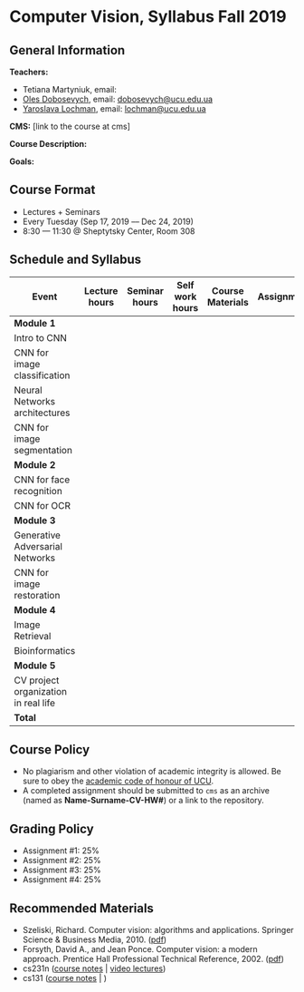 # Computer Vision, Syllabus Fall 2019

## General Information
**Teachers:**

* Tetiana Martyniuk, email:
* [Oles Dobosevych](https://apps.ucu.edu.ua/en/personal/oles-dobosevych/), email: dobosevych@ucu.edu.ua
* [Yaroslava Lochman](https://apps.ucu.edu.ua/en/personal/yaroslava-lochman/), email: lochman@ucu.edu.ua


**CMS:** [link to the course at cms]


**Course Description:**


**Goals:**


## Course Format

* Lectures + Seminars
* Every Tuesday (Sep 17, 2019 –– Dec 24, 2019)
* 8:30 — 11:30 @ Sheptytsky Center, Room 308

## Schedule and Syllabus

|Event   	                           	|Lecture hours  |Seminar hours  |Self work hours    |Course Materials   |Assignments   |
|---	                                |---	|---	|---	|---	|---	|
|**Module 1**
|Intro to CNN    	                    |   	|   	|   	|   	|
|CNN for image classification           |   	|   	|   	|   	|
|Neural Networks architectures    	    |   	|   	|   	|   	|
|CNN for image segmentation     	    |   	|   	|   	|   	|
|**Module 2**
|CNN for face recognition     	        |   	|   	|   	|   	|
|CNN for OCR    	                    |   	|   	|   	|   	|
|**Module 3**
|Generative Adversarial Networks        |   	|   	|   	|   	|
|CNN for image restoration              |   	|   	|   	|   	|
|**Module 4**
|Image Retrieval     	                |   	|   	|   	|   	|
|Bioinformatics     	                |   	|   	|   	|   	|
|**Module 5**
|CV project organization in real life   |   	|   	|   	|   	|
|**Total**                                  |       |       |       |


## Course Policy

* No plagiarism and other violation of academic integrity is allowed. Be sure to obey the [academic code of honour of UCU](https://s3-eu-central-1.amazonaws.com/ucu.edu.ua/wp-content/uploads/2017/04/Polozhennya_pro_plagiat.pdf).
* A completed assignment should be submitted to `cms` as an archive (named as **Name-Surname-CV-HW#**) or a link to the repository.

<!-- Жодні форми порушення академічної доброчесності не толеруються. У випадку таких подій реагування відповідно до [Положення]. -->

## Grading Policy
* Assignment #1: 25%
* Assignment #2: 25%
* Assignment #3: 25%
* Assignment #4: 25%

## Recommended Materials

* Szeliski, Richard. Computer vision: algorithms and applications. Springer Science & Business Media, 2010. ([pdf](http://szeliski.org/Book/drafts/SzeliskiBook_20100903_draft.pdf))
* Forsyth, David A., and Jean Ponce. Computer vision: a modern approach. Prentice Hall Professional Technical Reference, 2002. ([pdf](http://cmuems.com/excap/readings/forsyth-ponce-computer-vision-a-modern-approach.pdf))
* cs231n ([course notes](http://cs231n.github.io) | [video lectures](https://www.youtube.com/playlist?list=PL3FW7Lu3i5JvHM8ljYj-zLfQRF3EO8sYv))
* cs131 ([course notes](https://github.com/StanfordVL/CS131_notes) | [](http://cs231n.stanford.edu))